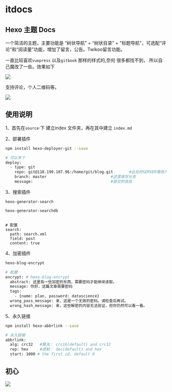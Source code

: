 # itdocs

## Hexo 主题 Docs

一个简洁的主题，主要功能是 “树状导航” + “树状目录” + "标题导航"，可选配“评论”和“阅读量”功能，增加了留言，公告。Twikoo留言功能。



一直比较喜欢`vuepress`  以及`gitbook` 那样的样式的,奈何 很多都找不到， 所以自己魔改了一些。效果如下

![](https://7.dusays.com/2021/05/30/a73a3c547c88c.png)



支持评论，个人二维码等。

![](https://7.dusays.com/2021/05/30/9ca0c5ae41a68.png)



## 使用说明

1、首先在`source`·下 建立index 文件夹，再在其中建立
`index.md`



2、部署插件

```bash
npm install hexo-deployer-git --save

# 可以多个
deploy:
  - type: git
    repo: git@118.190.107.96:/home/git/blog.git       #此处的SERVER需改为你自己服务器的ip
    branch: master                            #这里填写分支
    message:                                  #提交的信息
```



3、搜索插件

```shell
hexo-generator-search

hexo-generator-searchdb


# 配置
search:
  path: search.xml
  field: post
  content: true
```



4、加密插件

```bash
hexo-blog-encrypt

# 配置
encrypt: # hexo-blog-encrypt
  abstract: 这里有一些加密的东西，需要密码才能继续读取。
  message: 你好，这篇文章需要密码
  tags:
    - {name: plan, password: datascience}
  wrong_pass_message: 亲，这是一个无效的密码。请检查后再试。
  wrong_hash_message: 亲，这些解密的内容无法验证，但你仍然可以看一看。

```



5、永久链接

```bash
npm install hexo-abbrlink --save

# 永久链接
abbrlink:
  alg: crc32   #算法： crc16(default) and crc32
  rep: hex     #进制： dec(default) and hex
  start: 1000 # the first id, default 0
```



## 初心

![](https://7.dusays.com/2021/05/29/08238220cd7e6.jpg)





